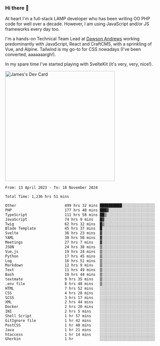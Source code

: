 ### Hi there 👋

<!--
**JamesNock/JamesNock** is a ✨ _special_ ✨ repository because its `README.md` (this file) appears on your GitHub profile.

Here are some ideas to get you started:

- 🔭 I’m currently working on ...
- 🌱 I’m currently learning ...
- 👯 I’m looking to collaborate on ...
- 🤔 I’m looking for help with ...
- 💬 Ask me about ...
- 📫 How to reach me: ...
- 😄 Pronouns: ...
- ⚡ Fun fact: ...
-->
At heart I'm a full-stack LAMP developer who has been writing OO PHP code for well over a decade. However, I am using JavaScript and/or JS frameworks every day too.

I'm a hands-on Technical Team Lead at [Dawson Andrews](https://www.dawsonandrews.com/) working predominantly with JavaScript, React and CraftCMS, with a sprinkling of Vue, and Alpine. Tailwind is my go-to for CSS nowadays (I've been converted, aaaaaaargh!).

In my spare time I've started playing with SvelteKit (it's very, very, nice!).

<a href="https://app.daily.dev/h2onock"><img src="https://api.daily.dev/devcards/v2/XQraFlxE3JPWOlcSuOB2K.png?type=default&r=18u" width="356" alt="James's Dev Card"/></a>

<!--START_SECTION:waka-->

```txt
From: 13 April 2023 - To: 18 November 2024

Total Time: 1,236 hrs 51 mins

Other                      499 hrs 32 mins ██████████░░░░░░░░░░░░░░░   40.39 %
PHP                        177 hrs 48 mins ███▓░░░░░░░░░░░░░░░░░░░░░   14.38 %
TypeScript                 111 hrs 58 mins ██▒░░░░░░░░░░░░░░░░░░░░░░   09.05 %
JavaScript                 74 hrs 9 mins   █▓░░░░░░░░░░░░░░░░░░░░░░░   06.00 %
Twig                       62 hrs 12 mins  █▒░░░░░░░░░░░░░░░░░░░░░░░   05.03 %
Blade Template             45 hrs 37 mins  █░░░░░░░░░░░░░░░░░░░░░░░░   03.69 %
Svelte                     36 hrs 23 mins  ▓░░░░░░░░░░░░░░░░░░░░░░░░   02.94 %
YAML                       30 hrs 50 mins  ▓░░░░░░░░░░░░░░░░░░░░░░░░   02.49 %
Meetings                   27 hrs 7 mins   ▓░░░░░░░░░░░░░░░░░░░░░░░░   02.19 %
JSON                       24 hrs 38 mins  ▒░░░░░░░░░░░░░░░░░░░░░░░░   01.99 %
Vue.js                     19 hrs 24 mins  ▒░░░░░░░░░░░░░░░░░░░░░░░░   01.57 %
Python                     17 hrs 45 mins  ▒░░░░░░░░░░░░░░░░░░░░░░░░   01.44 %
Log                        16 hrs 51 mins  ▒░░░░░░░░░░░░░░░░░░░░░░░░   01.36 %
Markdown                   12 hrs 9 mins   ▒░░░░░░░░░░░░░░░░░░░░░░░░   00.98 %
Text                       11 hrs 49 mins  ▒░░░░░░░░░░░░░░░░░░░░░░░░   00.96 %
Bash                       10 hrs 44 mins  ▒░░░░░░░░░░░░░░░░░░░░░░░░   00.87 %
textmate                   9 hrs 35 mins   ▒░░░░░░░░░░░░░░░░░░░░░░░░   00.78 %
.env file                  8 hrs 48 mins   ▒░░░░░░░░░░░░░░░░░░░░░░░░   00.71 %
HTML                       7 hrs 52 mins   ░░░░░░░░░░░░░░░░░░░░░░░░░   00.64 %
CSS                        4 hrs 28 mins   ░░░░░░░░░░░░░░░░░░░░░░░░░   00.36 %
SCSS                       3 hrs 17 mins   ░░░░░░░░░░░░░░░░░░░░░░░░░   00.27 %
XML                        2 hrs 44 mins   ░░░░░░░░░░░░░░░░░░░░░░░░░   00.22 %
Docker                     2 hrs 20 mins   ░░░░░░░░░░░░░░░░░░░░░░░░░   00.19 %
INI                        2 hrs 5 mins    ░░░░░░░░░░░░░░░░░░░░░░░░░   00.17 %
Shell Script               1 hr 57 mins    ░░░░░░░░░░░░░░░░░░░░░░░░░   00.16 %
GitIgnore file             1 hr 42 mins    ░░░░░░░░░░░░░░░░░░░░░░░░░   00.14 %
PostCSS                    1 hr 40 mins    ░░░░░░░░░░░░░░░░░░░░░░░░░   00.14 %
Java                       1 hr 21 mins    ░░░░░░░░░░░░░░░░░░░░░░░░░   00.11 %
htaccess                   1 hr 14 mins    ░░░░░░░░░░░░░░░░░░░░░░░░░   00.10 %
Gherkin                    1 hr            ░░░░░░░░░░░░░░░░░░░░░░░░░   00.08 %
```

<!--END_SECTION:waka-->
